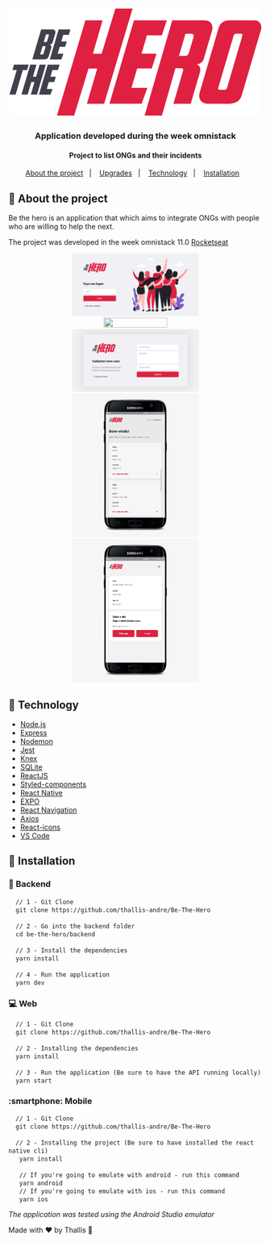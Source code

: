 <h1 align="center">
  <img alt="Be the Hero" title="Be the Hero" src=".github/logo.svg" />
</h1>

<div align="center">
  <h3>
    Application developed during the week omnistack
  </h3>
  <h4>
    Project to list ONGs and their incidents
  </h4>
</div>


<p align="center">
  <a href="#pencil-about-the-project">About the project</a>&nbsp;&nbsp;&nbsp;|&nbsp;&nbsp;&nbsp;
  <a href="#rocket-upgrades">Upgrades</a>&nbsp;&nbsp;&nbsp;|&nbsp;&nbsp;&nbsp;
  <a href="#hammer-technology">Technology</a>&nbsp;&nbsp;&nbsp;|&nbsp;&nbsp;&nbsp;
  <a href="#wrench-installation">Installation</a>&nbsp;&nbsp;&nbsp;
</p>

## :pencil: About the project

Be the hero is an application that which aims to integrate ONGs with people who are willing to help the next.

The project was developed in the week omnistack 11.0 <a href="https://rocketseat.com.br">Rocketseat</a>

<p align="center">
  <img src=".github/login.png" width="50%" height="50%">
  <img src=".github/pofile.png" width="50%" height="50%">
  <img src=".github/incident.png" width="50%" height="50%">
  <img src=".github/mobileList.jpg" width="50%" height="50%">
  <img src=".github/mobileDetail.jpg" width="50%" height="50%">
</p>

## :hammer: Technology

- [Node.js](https://nodejs.org/)
- [Express](https://expressjs.com/)
- [Nodemon](https://nodemon.io/)
- [Jest](https://jestjs.io/)
- [Knex](http://knexjs.org/)
- [SQLite](https://www.sqlite.org/index.html)
- [ReactJS](https://reactjs.org/)
- [Styled-components](https://www.styled-components.com/)
- [React Native](https://facebook.github.io/react-native/)
- [EXPO](https://expo.io/)
- [React Navigation](https://reactnavigation.org/)
- [Axios](https://github.com/axios/axios)
- [React-icons](https://react-icons.netlify.com/)
- [VS Code](https://code.visualstudio.com/)

## :wrench: Installation

### :satellite: Backend

```
  // 1 - Git Clone
  git clone https://github.com/thallis-andre/Be-The-Hero

  // 2 - Go into the backend folder
  cd be-the-hero/backend

  // 3 - Install the dependencies
  yarn install

  // 4 - Run the application
  yarn dev

```

### :computer: Web

```
  // 1 - Git Clone
  git clone https://github.com/thallis-andre/Be-The-Hero

  // 2 - Installing the dependencies
  yarn install

  // 3 - Run the application (Be sure to have the API running locally)
  yarn start

```

### :smartphone: Mobile

```
  // 1 - Git Clone
  git clone https://github.com/thallis-andre/Be-The-Hero

  // 2 - Installing the project (Be sure to have installed the react native cli)
   yarn install

   // If you're going to emulate with android - run this command
   yarn android
   // If you're going to emulate with ios - run this command
   yarn ios

```

_The application was tested using the Android Studio emulator_


Made with ♥ by Thallis :wave: 
